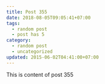 ```yaml
---
title: Post 355
date: 2018-08-05T09:05:41+07:00
tags:
  - random post
  - post has 5
category:
  - random post
  - uncategorized
updated: 2015-06-02T04:41:00+07:00
---
```

This is content of post 355